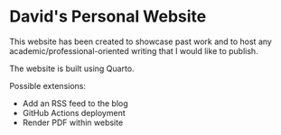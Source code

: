 # David's Personal Website

This website has been created to showcase past work and to host any academic/professional-oriented writing that I would like to publish.

The website is built using Quarto.

Possible extensions:

- Add an RSS feed to the blog
- GitHub Actions deployment
- Render PDF within website
